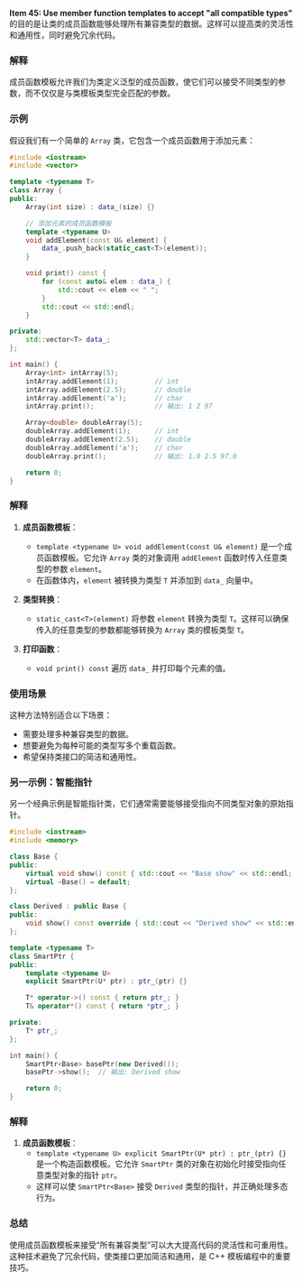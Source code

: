 **Item 45: Use member function templates to accept "all compatible types"** 的目的是让类的成员函数能够处理所有兼容类型的数据。这样可以提高类的灵活性和通用性，同时避免冗余代码。

### 解释

成员函数模板允许我们为类定义泛型的成员函数，使它们可以接受不同类型的参数，而不仅仅是与类模板类型完全匹配的参数。

### 示例

假设我们有一个简单的 `Array` 类，它包含一个成员函数用于添加元素：

```cpp
#include <iostream>
#include <vector>

template <typename T>
class Array {
public:
    Array(int size) : data_(size) {}

    // 添加元素的成员函数模板
    template <typename U>
    void addElement(const U& element) {
        data_.push_back(static_cast<T>(element));
    }

    void print() const {
        for (const auto& elem : data_) {
            std::cout << elem << " ";
        }
        std::cout << std::endl;
    }

private:
    std::vector<T> data_;
};

int main() {
    Array<int> intArray(5);
    intArray.addElement(1);         // int
    intArray.addElement(2.5);       // double
    intArray.addElement('a');       // char
    intArray.print();               // 输出: 1 2 97 

    Array<double> doubleArray(5);
    doubleArray.addElement(1);      // int
    doubleArray.addElement(2.5);    // double
    doubleArray.addElement('a');    // char
    doubleArray.print();            // 输出: 1.0 2.5 97.0

    return 0;
}
```

### 解释

1. **成员函数模板**：
   - `template <typename U> void addElement(const U& element)` 是一个成员函数模板。它允许 `Array` 类的对象调用 `addElement` 函数时传入任意类型的参数 `element`。
   - 在函数体内，`element` 被转换为类型 `T` 并添加到 `data_` 向量中。

2. **类型转换**：
   - `static_cast<T>(element)` 将参数 `element` 转换为类型 `T`。这样可以确保传入的任意类型的参数都能够转换为 `Array` 类的模板类型 `T`。

3. **打印函数**：
   - `void print() const` 遍历 `data_` 并打印每个元素的值。

### 使用场景

这种方法特别适合以下场景：
- 需要处理多种兼容类型的数据。
- 想要避免为每种可能的类型写多个重载函数。
- 希望保持类接口的简洁和通用性。

### 另一示例：智能指针

另一个经典示例是智能指针类，它们通常需要能够接受指向不同类型对象的原始指针。

```cpp
#include <iostream>
#include <memory>

class Base {
public:
    virtual void show() const { std::cout << "Base show" << std::endl; }
    virtual ~Base() = default;
};

class Derived : public Base {
public:
    void show() const override { std::cout << "Derived show" << std::endl; }
};

template <typename T>
class SmartPtr {
public:
    template <typename U>
    explicit SmartPtr(U* ptr) : ptr_(ptr) {}

    T* operator->() const { return ptr_; }
    T& operator*() const { return *ptr_; }

private:
    T* ptr_;
};

int main() {
    SmartPtr<Base> basePtr(new Derived());
    basePtr->show();  // 输出: Derived show

    return 0;
}
```

### 解释

1. **成员函数模板**：
   - `template <typename U> explicit SmartPtr(U* ptr) : ptr_(ptr) {}` 是一个构造函数模板。它允许 `SmartPtr` 类的对象在初始化时接受指向任意类型对象的指针 `ptr`。
   - 这样可以使 `SmartPtr<Base>` 接受 `Derived` 类型的指针，并正确处理多态行为。

### 总结

使用成员函数模板来接受“所有兼容类型”可以大大提高代码的灵活性和可重用性。这种技术避免了冗余代码，使类接口更加简洁和通用，是 C++ 模板编程中的重要技巧。